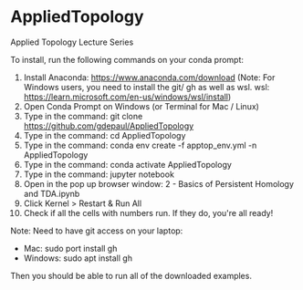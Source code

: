 # AppliedTopology
Applied Topology Lecture Series

To install, run the following commands on your conda prompt:

1. Install Anaconda: https://www.anaconda.com/download (Note: For Windows users, you need to install the git/ gh as well as wsl. 
    wsl: https://learn.microsoft.com/en-us/windows/wsl/install)
2. Open Conda Prompt on Windows (or Terminal for Mac / Linux) 
3. Type in the command: git clone https://github.com/gdepaul/AppliedTopology
4. Type in the command: cd AppliedTopology
5. Type in the command: conda env create -f apptop_env.yml -n AppliedTopology
6. Type in the command: conda activate AppliedTopology
7. Type in the command: jupyter notebook
8. Open in the pop up browser window: 2 - Basics of Persistent Homology and TDA.ipynb 
9. Click Kernel > Restart & Run All 
10. Check if all the cells with numbers run. If they do, you're all ready!

Note: Need to have git access on your laptop: 
- Mac: sudo port install gh
- Windows: sudo apt install gh

Then you should be able to run all of the downloaded examples.
